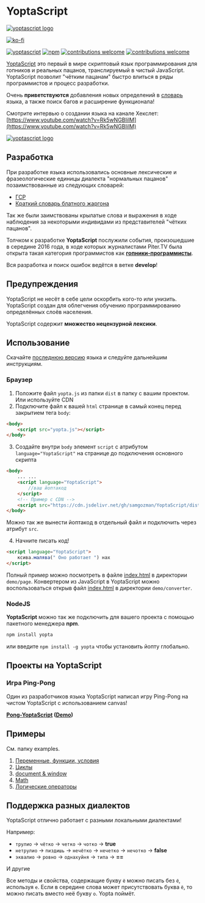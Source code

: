 # YoptaScript

[![yoptascript logo](./docs/assets/img/YoptaScript.png)](https://yopta.space/)

[![ko-fi](https://ko-fi.com/img/githubbutton_sm.svg)](https://ko-fi.com/C0C1DI4VL)

[![yoptascript](https://img.shields.io/badge/%D0%A1%D0%BA%D0%B0%D1%87%D0%B0%D1%82%D1%8C-YoptaScript-green)](https://github.com/samgozman/YoptaScript/tree/master/dist/yopta.js)
[![npm](https://img.shields.io/npm/v/yopta)](https://www.npmjs.com/package/yopta)
[![contributions welcome](https://img.shields.io/badge/contributions-welcome-brightgreen.svg?style=flat)](https://github.com/samgozman/YoptaScript/issues)
[![contributions welcome](https://img.shields.io/packagist/l/doctrine/orm.svg?style=flat)](https://github.com/samgozman/YoptaScript/blob/master/LICENSE.txt)

[YoptaScript](http://yopta.space/) это первый в мире скриптовый язык программирования для гопников и реальных пацанов, транслируемый в чистый JavaScript. YoptaScript позволит "чётким пацанам" быстро влиться в ряды программистов и процесс разработки.

Очень **приветствуются** добавления новых определений в [словарь](./src/dictionary/dictionary.ts) языка, а также поиск багов и расширение функционала!

Смотрите интервью о создании языка на канале Хекслет: [https://www.youtube.com/watch?v=Rk5wNGBIilM](https://www.youtube.com/watch?v=Rk5wNGBIilM)

[![yoptascript logo](./docs/assets/img/Yopta2.png)](https://github.com/samgozman/YoptaScript/blob/master/CONTRIBUTE.md)

## Разработка

При разработке языка использовались основные лексические и фразеологические единицы диалекта "нормальных пацанов" позаимствованные из следующих словарей:

* [ГСР](http://lurkmore.to/ГСР)
* [Краткий словарь блатного жаргона](http://www.aferizm.ru/jargon/slovar.htm)

Так же были заимствованы крылатые слова и выражения в ходе наблюдения за некоторыми индивидами из представителей "чётких пацанов".

Толчком к разработке **YoptaScript** послужили события, произошедшие в середине 2016 года, в ходе которых журналистами Piter.TV была открыта такая категория программистов как [**гопники-программисты**](http://piter.tv/event/V_Peterburge_pyatero_studentov_kolledzha_grabili_shkol_nikov/).

Вся разработка и поиск ошибок ведётся в ветке **develop**!

## Предупреждения

YoptaScript не несёт в себе цели оскорбить кого-то или унизить. YoptaScript создан для облегчения обучению программированию определённых слоёв населения.

YoptaScript содержит **множество нецензурной лексики**.

## Использование

Скачайте [последнюю версию](https://github.com/samgozman/YoptaScript/tree/master/dist/yopta.js) языка и следуйте дальнейшим инструкциям.

### Браузер

1. Положите файл `yopta.js` из папки `dist` в папку c вашим проектом. Или используйте CDN
2. Подключите файл к вашей `html` странице в самый конец перед закрытием тега `body`:

```html
<body>
    <script src="yopta.js"></script>
</body>
```

3. Создайте внутри `body` элемент `script` с атрибутом  `language="YoptaScript"` на странице до подключения основного скрипта

```html
<body>
    ... ...
    <script language="YoptaScript">
        //ваш йоптакод
    </script>
    <!-- Пример с CDN -->
    <script src="https://cdn.jsdelivr.net/gh/samgozman/YoptaScript/dist/yopta.js"></script>
</body>
```

Можно так же вынести йоптакод в отдельный файл и подключить через атрибут `src`.

4. Начните писать код!

```html
<script language="YoptaScript">
    ксива.малява(" Оно работает ") нах
</script>
```

Полный пример можно посмотреть в файле [index.html](https://github.com/samgozman/YoptaScript/blob/master/demo/page/index.html) в директории `demo/page`. Конвертером из JavaScript в YoptaScript можно воспользоваться открыв файл [index.html](https://github.com/samgozman/YoptaScript/blob/master/demo/converter/index.html) в директории `demo/converter`.

### NodeJS

**YoptaScript** можно так же подключить для вашего проекта с помощью пакетного менеджера **npm**.

```bash
npm install yopta
```

или введите `npm install -g yopta` чтобы установить йопту глобально.

## Проекты на YoptaScript

### Игра Ping-Pong

Один из разработчиков языка YoptaScript написал игру Ping-Pong на чистом YoptaScript с использованием canvas!

**[Pong-YoptaScript](https://github.com/grushan/Pong-YoptaScript) ([Demo](https://yopta-pong.herokuapp.com))**

## Примеры

См. папку examples.

1. [Переменные, функции, условия](https://github.com/samgozman/YoptaScript/blob/master/examples/vars.yopta)
2. [Циклы](https://github.com/samgozman/YoptaScript/blob/master/examples/loops.yopta)
3. [document & window](https://github.com/samgozman/YoptaScript/blob/master/examples/document.yopta)
4. [Math](https://github.com/samgozman/YoptaScript/blob/master/examples/math.yopta)
5. [Логические операторы](https://github.com/samgozman/YoptaScript/blob/master/examples/logical.yopta)

## Поддержка разных диалектов

YoptaScript отлично работает с разными локальными диалектами!

Например:

* `трулио` -> `чётко` -> `четко` -> `чотко` -> **true**
* `нетрулио` -> `пиздишь` -> `нечётко` -> `нечетко` -> `нечотко` -> **false**
* `эквалио` -> `ровно` -> `однахуйня` -> `типа` -> **==**

И другие

Все методы и свойства, содержащие букву `ё` можно писать без `ё`, используя `е`. Если в середине слова может присутствовать буква `ё`, то можно писать вместо неё букву `о`. Yopta поймёт.
